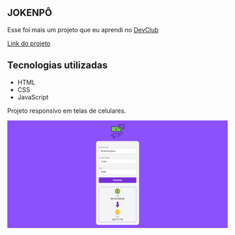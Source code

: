 ## JOKENPÔ


Esse foi mais um projeto que eu aprendi no <a href="https://rodolfomori.com.br/devclub" target="_blank" rel="noopener noreferrer">DevClub</a>


<a href="https://conversor-de-moedas-five-psi.vercel.app" target="_blank" rel="noopener noreferrer">Link do projeto</a>

<h2>Tecnologias utilizadas</h2>
  
  -  HTML
  -  CSS
  -  JavaScript

<p>Projeto responsivo em telas de celulares.</p>

<img width="700px" src="https://github.com/RABF1969/Conversor-de-moedas/blob/main/assets/JavaScript-Desafio1.png"/>

